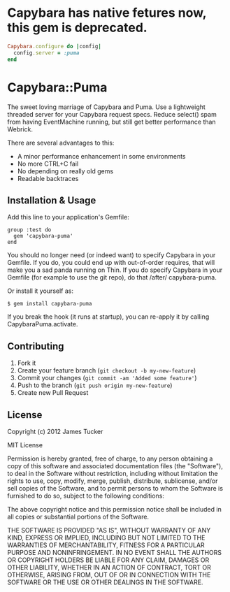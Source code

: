 # Capybara has native fetures now, this gem is deprecated.

``` ruby
Capybara.configure do |config|
  config.server = :puma
end
```













# Capybara::Puma

The sweet loving marriage of Capybara and Puma. Use a lightweight threaded
server for your Capybara request specs. Reduce select() spam from having
EventMachine running, but still get better performance than Webrick.

There are several advantages to this:

 * A minor performance enhancement in some environments
 * No more CTRL+C fail
 * No depending on really old gems
 * Readable backtraces

## Installation & Usage

Add this line to your application's Gemfile:

    group :test do
      gem 'capybara-puma'
    end

You should no longer need (or indeed want) to specify Capybara in your Gemfile.
If you do, you could end up with out-of-order requires, that will make you a sad
panda running on Thin. If you do specify Capybara in your Gemfile (for example
to use the git repo), do that /after/ capybara-puma.

Or install it yourself as:

    $ gem install capybara-puma

If you break the hook (it runs at startup), you can re-apply it by calling
CapybaraPuma.activate.

## Contributing

1. Fork it
2. Create your feature branch (`git checkout -b my-new-feature`)
3. Commit your changes (`git commit -am 'Added some feature'`)
4. Push to the branch (`git push origin my-new-feature`)
5. Create new Pull Request

## License

Copyright (c) 2012 James Tucker

MIT License

Permission is hereby granted, free of charge, to any person obtaining
a copy of this software and associated documentation files (the
"Software"), to deal in the Software without restriction, including
without limitation the rights to use, copy, modify, merge, publish,
distribute, sublicense, and/or sell copies of the Software, and to
permit persons to whom the Software is furnished to do so, subject to
the following conditions:

The above copyright notice and this permission notice shall be
included in all copies or substantial portions of the Software.

THE SOFTWARE IS PROVIDED "AS IS", WITHOUT WARRANTY OF ANY KIND,
EXPRESS OR IMPLIED, INCLUDING BUT NOT LIMITED TO THE WARRANTIES OF
MERCHANTABILITY, FITNESS FOR A PARTICULAR PURPOSE AND
NONINFRINGEMENT. IN NO EVENT SHALL THE AUTHORS OR COPYRIGHT HOLDERS BE
LIABLE FOR ANY CLAIM, DAMAGES OR OTHER LIABILITY, WHETHER IN AN ACTION
OF CONTRACT, TORT OR OTHERWISE, ARISING FROM, OUT OF OR IN CONNECTION
WITH THE SOFTWARE OR THE USE OR OTHER DEALINGS IN THE SOFTWARE.
